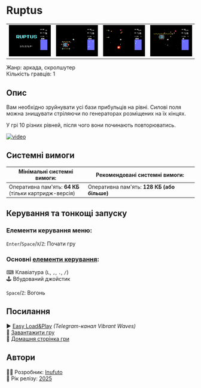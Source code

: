 # Ruptus

| | | | |
| --- | --- | --- | --- |
|![screen1](screenshots/scrn_ruptus_01.png)|![screen2](screenshots/scrn_ruptus_02.png)|![screen3](screenshots/scrn_ruptus_03.png)|![screen4](screenshots/scrn_ruptus_04.png)|

Жанр: аркада, скролшутер  
Кількість гравців: 1

## Опис

Вам необхідно зруйнувати усі бази прибульців на рівні. Силові поля можна знищувати стріляючи по генераторах розміщених на їх кінцях.

У грі 10 різних рівней, після чого вони починають повторюватись.

[![video](https://img.youtube.com/vi/qwGVlxidtR4/0.jpg)](https://www.youtube.com/watch?v=qwGVlxidtR4)

## Системні вимоги

|Мінімальні системні вимоги:|Рекомендовані системні вимоги:|
|---------------------------|------------------------------|
|Оперативна пам'ять: **64 КБ**<br>(тільки картридж-версія)|Оперативна пам'ять: **128 КБ (або більше)**|  

## Керування та тонкощі запуску
### Елементи керування меню:

`Enter`/`Space`/`X`/`Z`: Почати гру  

### Основні [елементи керування](../controllers.md):
⌨ Клавіатура (`L`, `,`, `.`, `/`)  
🕹 Вбудований джойстик  

`Space`/`Z`: Вогонь  


## Посилання

▶ [Easy Load&Play]() *(Telegram-канал Vibrant Waves)*  
💾 [Завантажити гру]()  
🏡 [Домашня сторінка гри](http://inufuto.web.fc2.com/8bit/ruptus/#ep64)

## Автори
👨‍💻 Розробник: [Inufuto](../../community/inufuto.md)  
📅 Рік релізу: [2025](../release_years/2025.md)  
